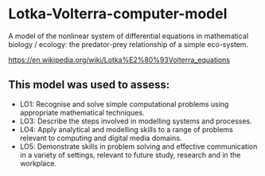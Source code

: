 # Lotka-Volterra-computer-model
A model of the nonlinear system of differential equations in mathematical biology / ecology: the predator-prey relationship of a simple eco-system.

https://en.wikipedia.org/wiki/Lotka%E2%80%93Volterra_equations

## This model was used to assess:
- LO1: Recognise and solve simple computational problems using appropriate mathematical techniques.
- LO3: Describe the steps involved in modelling systems and processes.
- LO4: Apply analytical and modelling skills to a range of problems relevant to computing and digital media domains.
- LO5: Demonstrate skills in problem solving and effective communication in a variety of settings, relevant to future study, research and in the workplace.
